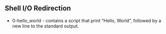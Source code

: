 ## Shell I/O Redirection

- 0-hello_world - contains a script that print “Hello, World”, followed by a new line to the standard output.
